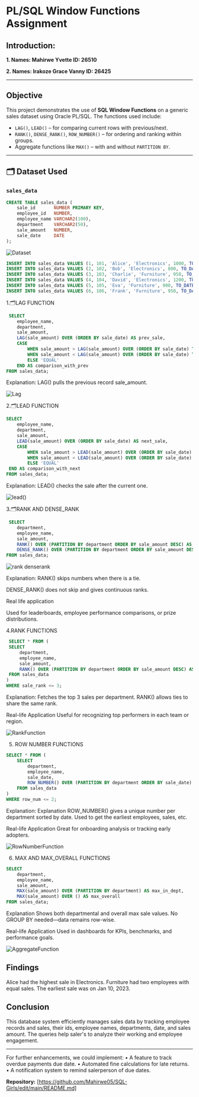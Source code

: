 #  PL/SQL Window Functions Assignment

## Introduction:


**1. Names: Mahirwe Yvette        ID: 26510**

**2. Names: Irakoze Grace Vanny   ID: 26425**

---

## Objective
This project demonstrates the use of **SQL Window Functions** on a generic sales dataset using Oracle PL/SQL. The functions used include:

- `LAG()`, `LEAD()` – for comparing current rows with previous/next.
- `RANK()`, `DENSE_RANK()`, `ROW_NUMBER()` – for ordering and ranking within groups.
- Aggregate functions like `MAX()` – with and without `PARTITION BY`.

---

## 🗂️ Dataset Used

### `sales_data`

```sql
CREATE TABLE sales_data (
    sale_id       NUMBER PRIMARY KEY,
    employee_id   NUMBER,
    employee_name VARCHAR2(100),
    department    VARCHAR2(50),
    sale_amount   NUMBER,
    sale_date     DATE
);
```

![Dataset](https://github.com/user-attachments/assets/8023c322-3d58-409e-ae69-9a411050fd0c)



```sql
INSERT INTO sales_data VALUES (1, 101, 'Alice', 'Electronics', 1000, TO_DATE('2023-01-10', 'YYYY-MM-DD'));
INSERT INTO sales_data VALUES (2, 102, 'Bob', 'Electronics', 800, TO_DATE('2023-01-12', 'YYYY-MM-DD'));
INSERT INTO sales_data VALUES (3, 103, 'Charlie', 'Furniture', 950, TO_DATE('2023-01-11', 'YYYY-MM-DD'));
INSERT INTO sales_data VALUES (4, 104, 'David', 'Electronics', 1200, TO_DATE('2023-01-15', 'YYYY-MM-DD'));
INSERT INTO sales_data VALUES (5, 105, 'Eva', 'Furniture', 900, TO_DATE('2023-01-17', 'YYYY-MM-DD'));
INSERT INTO sales_data VALUES (6, 106, 'Frank', 'Furniture', 950, TO_DATE('2023-01-20', 'YYYY-MM-DD'));

```
1.🗂️LAG FUNCTION

```sql
 SELECT 
    employee_name,
    department,
    sale_amount,
    LAG(sale_amount) OVER (ORDER BY sale_date) AS prev_sale,
    CASE 
        WHEN sale_amount > LAG(sale_amount) OVER (ORDER BY sale_date) THEN 'HIGHER'
        WHEN sale_amount < LAG(sale_amount) OVER (ORDER BY sale_date) THEN 'LOWER'
        ELSE 'EQUAL'
    END AS comparison_with_prev
FROM sales_data;
```


Explanation: 
LAG() pulls the previous record sale_amount.

![Lag](https://github.com/user-attachments/assets/e323400d-1fa3-46e1-94f2-8d6acea13a96)


2.🗂️LEAD FUNCTION

```sql
SELECT 
    employee_name,
    department,
    sale_amount,
    LEAD(sale_amount) OVER (ORDER BY sale_date) AS next_sale,
    CASE 
        WHEN sale_amount > LEAD(sale_amount) OVER (ORDER BY sale_date) THEN 'HIGHER'
        WHEN sale_amount < LEAD(sale_amount) OVER (ORDER BY sale_date) THEN 'LOWER'
        ELSE 'EQUAL'
 END AS comparison_with_next
FROM sales_data;
```
Explanation: LEAD() checks the sale after the current one.

![lead()](https://github.com/user-attachments/assets/254a9037-15fd-4e97-b008-b57141d005a3)



3.🗂️RANK AND DENSE_RANK

```sql
 SELECT 
    department,
    employee_name,
    sale_amount,
    RANK() OVER (PARTITION BY department ORDER BY sale_amount DESC) AS rank,
    DENSE_RANK() OVER (PARTITION BY department ORDER BY sale_amount DESC) AS dense_rank
FROM sales_data;
```
![rank denserank](https://github.com/user-attachments/assets/31714b2c-bc0e-4100-a213-6fefbe344ff1)


Explanation:
RANK() skips numbers when there is a tie.

DENSE_RANK() does not skip and gives continuous ranks.

Real life application

Used for leaderboards, employee performance comparisons, or prize distributions.

4.RANK FUNCTIONS
   ```SQL
    SELECT * FROM (
    SELECT 
        department,
        employee_name,
        sale_amount,
        RANK() OVER (PARTITION BY department ORDER BY sale_amount DESC) AS sale_rank
    FROM sales_data
)
WHERE sale_rank <= 3;
```
Explanation:
Fetches the top 3 sales per department.
RANK() allows ties to share the same rank.

Real-life Application
Useful for recognizing top performers in each team or region.

![RankFunction](https://github.com/user-attachments/assets/0bfa832a-5866-4e5d-8096-d20b0123ac96)


5. ROW NUMBER FUNCTIONS
```SQL
SELECT * FROM (
    SELECT 
        department,
        employee_name,
        sale_date,
        ROW_NUMBER() OVER (PARTITION BY department ORDER BY sale_date) AS row_num
    FROM sales_data
)
WHERE row_num <= 2;
```
Explanation:
Explanation
ROW_NUMBER() gives a unique number per department sorted by date.
Used to get the earliest employees, sales, etc.

Real-life Application
Great for onboarding analysis or tracking early adopters.


![RowNumberFunction](https://github.com/user-attachments/assets/7b305d09-0da5-44c8-8937-392ed48bd47e)



6. MAX AND MAX_OVERALL FUNCTIONS
```sql
SELECT 
    department,
    employee_name,
    sale_amount,
    MAX(sale_amount) OVER (PARTITION BY department) AS max_in_dept,
    MAX(sale_amount) OVER () AS max_overall
FROM sales_data;

```
Explanation
Shows both departmental and overall max sale values.
No GROUP BY needed—data remains row-wise.

Real-life Application
Used in dashboards for KPIs, benchmarks, and performance goals.


![AggregateFunction](https://github.com/user-attachments/assets/926debcc-f631-446f-a99d-bdffb042403d)






## Findings

Alice had the highest sale in Electronics.
Furniture had two employees with equal sales.
The earliest sale was on Jan 10, 2023.

## Conclusion
This database system efficiently manages sales data by tracking employee records and sales, their ids, employee names, departments, date, and sales amount. The queries help saler's to analyze their working and employee engagement.
________________________________________
For further enhancements, we could implement:
•	A feature to track overdue payments due date.
•	Automated fine calculations for late returns.
•	A notification system to remind salerperson of due dates.

**Repository:** [https://github.com/Mahirwe05/SQL-Girls/edit/main/README.md]


